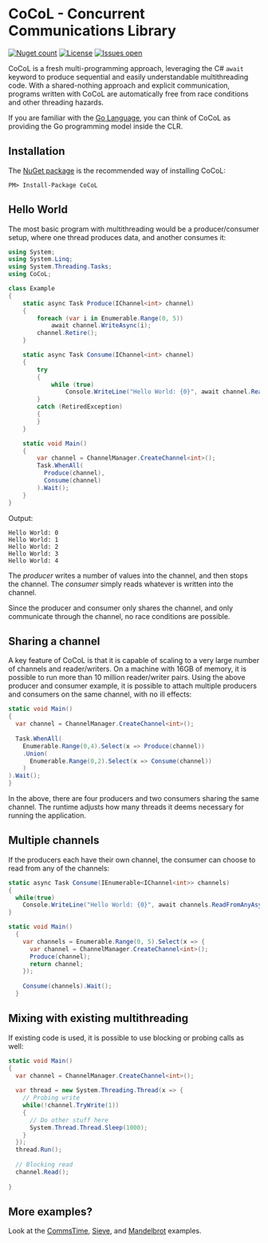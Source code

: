 # CoCoL - Concurrent Communications Library

[![Nuget count](https://img.shields.io/nuget/v/CoCoL.svg)](https://www.nuget.org/packages/CoCoL/)
[![License](https://img.shields.io/github/license/kenkendk/cocol.svg)](https://github.com/kenkendk/cocol/blob/master/LICENSE)
[![Issues open](https://img.shields.io/github/issues-raw/kenkendk/cocol.svg)](https://github.com/kenkendk/cocol/issues/)

CoCoL is a fresh multi-programming approach, leveraging the C# `await` keyword to produce sequential and easily understandable multithreading code. With a shared-nothing approach and explicit communication, programs written with CoCoL are automatically free from race conditions and other threading hazards.

If you are familiar with the [Go Language](https://golang.org/), you can think of CoCoL as providing the Go programming model inside the CLR.

Installation
------------
The [NuGet package](https://www.nuget.org/packages/CoCoL) is the recommended way of installing CoCoL:

```
PM> Install-Package CoCoL
```


Hello World
-----------

The most basic program with multithreading would be a producer/consumer setup, where one thread produces data, and another consumes it:
```C#
using System;
using System.Linq;
using System.Threading.Tasks;
using CoCoL;

class Example
{
    static async Task Produce(IChannel<int> channel)
    {
        foreach (var i in Enumerable.Range(0, 5))
            await channel.WriteAsync(i);
        channel.Retire();
    }

    static async Task Consume(IChannel<int> channel)
    {
        try
        {
            while (true)
                Console.WriteLine("Hello World: {0}", await channel.ReadAsync());
        }
        catch (RetiredException)
        {
        }
    }

    static void Main()
    {
        var channel = ChannelManager.CreateChannel<int>();
        Task.WhenAll(
          Produce(channel),
          Consume(channel)
        ).Wait();
    }
}
```
Output:
```
Hello World: 0
Hello World: 1
Hello World: 2
Hello World: 3
Hello World: 4
```

The *producer* writes a number of values into the channel, and then stops the channel. The *consumer* simply reads whatever is written into the channel.

Since the producer and consumer only shares the channel, and only communicate through the channel, no race conditions are possible.

Sharing a channel
-----------------

A key feature of CoCoL is that it is capable of scaling to a very large number of channels and reader/writers. On a machine with 16GB of memory, it is possible to run more than 10 million reader/writer pairs. Using the above producer and consumer example, it is possible to attach multiple producers and consumers on the same channel, with no ill effects:
```C#
static void Main()
{
  var channel = ChannelManager.CreateChannel<int>();
  
  Task.WhenAll(
    Enumerable.Range(0,4).Select(x => Produce(channel))
    .Union(
      Enumerable.Range(0,2).Select(x => Consume(channel))
    )
).Wait();
}
```

In the above, there are four producers and two consumers sharing the same channel. The runtime adjusts how many threads it deems necessary for running the application.

Multiple channels
-----------------

If the producers each have their own channel, the consumer can choose to read from any of the channels:

```C#
static async Task Consume(IEnumerable<IChannel<int>> channels)
{
  while(true)
    Console.WriteLine("Hello World: {0}", await channels.ReadFromAnyAsync());
}

static void Main()
  {
    var channels = Enumerable.Range(0, 5).Select(x => {
      var channel = ChannelManager.CreateChannel<int>();
      Produce(channel);
      return channel;
    });
    
    Consume(channels).Wait();
  }
```

Mixing with existing multithreading
-----------------------------------

If existing code is used, it is possible to use blocking or probing calls as well:

```C#
static void Main()
{
  var channel = ChannelManager.CreateChannel<int>();
  
  var thread = new System.Threading.Thread(x => {
    // Probing write
    while(!channel.TryWrite(1))
    {
      // Do other stuff here
      System.Thread.Thread.Sleep(1000);
    }
  });
  thread.Run();
  
  // Blocking read
  channel.Read();
  
}
```

More examples?
--------------

Look at the [CommsTime](https://github.com/kenkendk/cocol/blob/master/src/examples/CommsTimeAwait/Program.cs), [Sieve](https://github.com/kenkendk/cocol/blob/master/src/examples/Sieve/Program.cs), and [Mandelbrot](https://github.com/kenkendk/cocol/blob/master/src/examples/Mandelbrot/Program.cs) examples.

